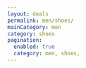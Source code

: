 ```yaml
---
layout: deals
permalink: men/shoes/
mainCategory: men
category: shoes
pagination:
  enabled: true
  category: men, shoes,
---
```








      

  

